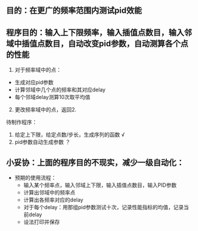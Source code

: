 <!--
 * @Author: Runze Yuan 1959180242@qq.com
 * @Date: 2022-11-23 10:50:54
 * @LastEditors: Runze Yuan 1959180242@qq.com
 * @LastEditTime: 2022-11-23 18:25:24
 * @FilePath: \RS_AS2\待办事项与每周进度\Week9待办.md
 * @Description: 
 * 
 * Copyright (c) 2022 by Runze Yuan 1959180242@qq.com, All Rights Reserved. 
-->
## 目的：在更广的频率范围内测试pid效能
## 程序目的：输入上下限频率，输入插值点数目，输入邻域中插值点数目，自动改变pid参数，自动测算各个点的性能
1. 对于频率域中的点：
  - 生成对应pid参数
  - 计算邻域中几个点的频率和其对应delay
  - 每个邻域delay测算10次取平均值
2. 更改频率域中的点，返回2.

待制作程序：
1. 给定上下限，给定点数/步长，生成序列的函数 √
2. pid参数自动生成参数 ？

## 小妥协：上面的程序目的不现实，减少一级自动化：
- 预期的使用流程：
  - 输入某个频率点，输入邻域上下限，输入插值点数目，输入PID参数
  - 计算出邻域中的频率点
  - 计算出各频率对应的delay
  - 对于每个delay：用那组pid参数测试十次，记录性能指标的均值，记录当前delay
  - 设法打印并保存